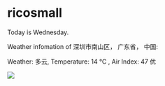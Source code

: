 # ricosmall

Today is Wednesday.

Weather infomation of 深圳市南山区， 广东省， 中国: 

Weather: 多云, Temperature: 14 ℃ , Air Index: 47 优

<img src="https://github-readme-stats.vercel.app/api?username=ricosmall&show_icons=true" />

